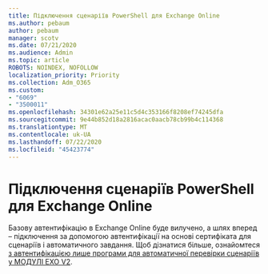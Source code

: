 ```yaml
---
title: Підключення сценаріїв PowerShell для Exchange Online
ms.author: pebaum
author: pebaum
manager: scotv
ms.date: 07/21/2020
ms.audience: Admin
ms.topic: article
ROBOTS: NOINDEX, NOFOLLOW
localization_priority: Priority
ms.collection: Adm_O365
ms.custom:
- "6069"
- "3500011"
ms.openlocfilehash: 34301e62a25e11c5d4c353166f8208ef74245dfa
ms.sourcegitcommit: 9e44b852d18a2816acac0aacb78cb99b4c114368
ms.translationtype: MT
ms.contentlocale: uk-UA
ms.lasthandoff: 07/22/2020
ms.locfileid: "45423774"
---
```

# <a name="connecting-powershell-scripts-to-exchange-online"></a>Підключення сценаріїв PowerShell для Exchange Online

Базову автентифікацію в Exchange Online буде вилучено, а шлях вперед – підключення за допомогою автентифікації на основі сертифіката для сценаріїв і автоматичного завдання. Щоб дізнатися більше, ознайомтеся [з автентифікацією лише програми для автоматичної перевірки сценаріїв у МОДУЛІ EXO V2](https://docs.microsoft.com/powershell/exchange/app-only-auth-powershell-v2).